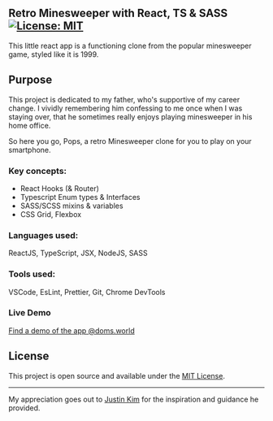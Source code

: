 ## Retro Minesweeper with React, TS & SASS [![License: MIT](https://img.shields.io/badge/License-MIT-blue.svg)](https://opensource.org/licenses/MIT)

This little react app is a functioning clone from the popular minesweeper game, styled like it is 1999.

## Purpose

This project is dedicated to my father, who's supportive of my career change.
I vividly remembering him confessing to me once when I was staying over,
that he sometimes really enjoys playing minesweeper in his home office.

So here you go, Pops, a retro Minesweeper clone for you to play on your smartphone.

### Key concepts:

- React Hooks (& Router)
- Typescript Enum types & Interfaces
- SASS/SCSS mixins & variables
- CSS Grid, Flexbox

### Languages used:

ReactJS, TypeScript, JSX, NodeJS, SASS

### Tools used:

VSCode, EsLint, Prettier, Git, Chrome DevTools

### Live Demo

[Find a demo of the app @doms.world](https://doms.world/retro-minesweeper)

## License

This project is open source and available under the [MIT License](LICENSE).

---

My appreciation goes out to [Justin Kim](https://www.linkedin.com/in/justinkimpro/) for the inspiration and guidance he provided.
